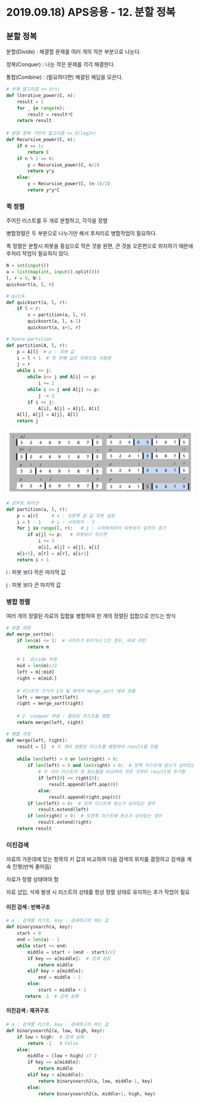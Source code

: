 # 2019.09.18) APS응용 - 12. 분할 정복

## 분할 정복

분할(Divide) : 해결할 문제를 여러 개의 작은 부분으로 나눈다.

정복(Conquer) : 나눈 작은 문제를 각각 해결한다.

통합(Combine) : (필요하다면) 해결된 해답을 모은다.

```python
# 반복 알고리즘 >> O(n)
def lterative_power(C, n):
	result = 1
    for _ in range(n):
        result = result*C
    return result

# 분할 정복 기반의 알고리즘 >> O(log2n)
def Recursive_power(C, n):
    if n == 1:
        return C
    if n % 2 == 0:
        y = Recursive_power(C, n/2)
        return y*y
    else:
        y = Recursive_power(C, (n-1)/2)
        return y*y*C
```





### 퀵 정렬

주어진 리스트를 두 개로 분할하고, 각각을 정렬

병합정렬은 두 부분으로 나누기만 해서 후처리로 병합작업이 필요하다.

퀵 정렬은 분할시 피봇을 중심으로 작은 것을 왼편, 큰 것을 오른편으로 위치하기 때문에 후처리 작업이 필요하지 않다.

```python
N = int(input())
a = list(map(int, input().split()))
l, r = 0, N-1
quicksort(a, l, r)
```

```python
# quick
def quicksort(a, l, r):
    if l < r:
        s = partition(a, l, r)
        quicksort(a, l, s-1)
        quicksort(a, s+1, r)
```

```python
# hoare-partition
def partition(A, l, r):
    p = A[l]  # p : 피봇 값
    i = l + 1  # 첫 번째 값은 피봇으로 사용함
    j = r
    while i <= j:
        while i<= j and A[i] <= p:
            i += 1
        while i <= j and A[j] >= p:
            j -= 1
        if i <= j:
            A[i], A[j] = A[j], A[i]
    A[l], A[j] = A[j], A[l]
   	return j
```

![캡처](assets/캡처-1569137344281.PNG)

```python
# 로무토 파티션
def partition(a, l, r):
    p = a[r]     # x : 오른쪽 끝 값 피봇 설정
    i = l - 1    # i : 시작위치 - 1
    for j in range(l, r):   # j : 시작위치부터 피봇위치 앞까지 증가
        if a[j] <= p:   # 피봇보다 작으면
            i += 1
            a[i], a[j] = a[j], a[i]
    a[i+1], a[r] = a[r], a[i+1]  
   	return i + 1
```

i : 피봇 보다 작은 마지막 값

j : 피봇 보다 큰 마지막 값





### 병합 정렬

여러 개의 정렬된 자료의 집합을 병합하여 한 개의 정렬된 집합으로 만드는 방식

```python
# 분할 과정
def merge_sort(m):
    if len(m) <= 1:  # 사이즈가 0이거나 1인 경우, 바로 리턴
        return m
  	
    # 1. divide 부분
    mid = len(m)//2
    left = m[:mid]
    right = m[mid:]
    
    # 리스트의 크기가 1이 될 때까지 merge_sort 재귀 호출
    left = merge_sort(left)
    right = merge_sort(right)
    
    # 2. conquer 부분 : 할당된 리스트들 병합
    return merge(left, right)
```

```python
# 병합 과정
def merge(left, right):
    result = []  # 두 개의 분할된 리스트를 병합하여 result를 만듦

    while len(left) > 0 or len(right) > 0:  
        if len(left) > 0 and len(right) > 0:  # 양쪽 리스트에 원소가 남아있는 경우
            # 두 서브 리스트의 첫 원소들을 비교하여 작은 것부터 result에 추가함
            if left[0] <= right[0]:
                result.append(left.pop(0))
            else:
                result.append(right.pop(0))
        if len(left) > 0:  # 왼쪽 리스트에 원소가 남아있는 경우
            result.extend(left)
        if len(right) > 0:  # 오른쪽 리스트에 원소가 남아있는 경우
            result.extend(right)
    return result
```





### 이진검색

자료의 가운데에 있는 항목의 키 값과 비교하여 다음 검색의 위치를 결정하고 검색을 계속 진행(반씩 줄어듬)

자료가 정렬 상태여야 함

자료 삽입, 삭제 발생 시 리스트의 상태를 항상 정렬 상태로 유지하는 추가 작업이 필요

#### 이진 검색 : 반복구조

```python
# a : 검색할 리스트, key : 검새하고자 하는 값
def binarysearch(a, key):
    start = 0
    end = len(a) - 1
    while start <= end:
        middle = start + (end - start)//2
        if key == a[middle]:  # 검색 성공
            return middle
        elif key < a[middle]:
            end = middle - 1
        else:
            start = middle + 1
       return -1  # 검색 실패
```

#### 이진검색 : 재귀구조

```python
# a : 검색할 리스트, key : 검새하고자 하는 값
def binarysearch2(a, low, high, key):
	if low > high:  # 검색 실패
        return -1   # False
    else:
        middle = (low + high) // 2
        if key == a[middle]:
            return middle
        elif key < a[middle]:
            return binarysearch2(a, low, middle-1, key)
        else:
            return binarysearch2(a, middle+1, high, key)
```
